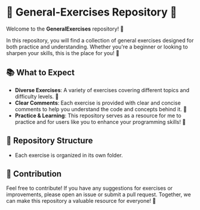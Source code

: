 # 🎉 General-Exercises Repository 🎉

Welcome to the **GeneralExercises** repository! 🚀

In this repository, you will find a collection of general exercises designed for both practice and understanding. Whether you're a beginner or looking to sharpen your skills, this is the place for you! 💪

## 📚 What to Expect

- **Diverse Exercises**: A variety of exercises covering different topics and difficulty levels. 🧠
- **Clear Comments**: Each exercise is provided with clear and concise comments to help you understand the code and concepts behind it. 💬
- **Practice & Learning**: This repository serves as a resource for me to practice and for users like you to enhance your programming skills! 🎯

## 📁 Repository Structure

- Each exercise is organized in its own folder.

## 🤝 Contribution

Feel free to contribute! If you have any suggestions for exercises or improvements, please open an issue or submit a pull request. Together, we can make this repository a valuable resource for everyone! 🌟
